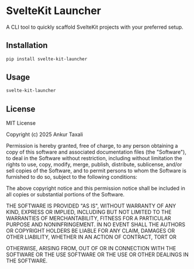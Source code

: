 # SvelteKit Launcher

A CLI tool to quickly scaffold SvelteKit projects with your preferred setup.

## Installation

```bash
pip install svelte-kit-launcher
```

## Usage

```bash
svelte-kit-launcher
```

## License

MIT License

Copyright (c) 2025 Ankur Taxali

Permission is hereby granted, free of charge, to any person obtaining a copy
of this software and associated documentation files (the "Software"), to deal
in the Software without restriction, including without limitation the rights
to use, copy, modify, merge, publish, distribute, sublicense, and/or sell
copies of the Software, and to permit persons to whom the Software is
furnished to do so, subject to the following conditions:

The above copyright notice and this permission notice shall be included in all
copies or substantial portions of the Software.

THE SOFTWARE IS PROVIDED "AS IS", WITHOUT WARRANTY OF ANY KIND, EXPRESS OR
IMPLIED, INCLUDING BUT NOT LIMITED TO THE WARRANTIES OF MERCHANTABILITY,
FITNESS FOR A PARTICULAR PURPOSE AND NONINFRINGEMENT.
IN NO EVENT SHALL THE AUTHORS OR COPYRIGHT HOLDERS BE LIABLE FOR ANY CLAIM,
DAMAGES OR OTHER LIABILITY, WHETHER IN AN ACTION OF CONTRACT, TORT OR

OTHERWISE, ARISING FROM, OUT OF OR IN CONNECTION WITH THE SOFTWARE OR THE USE SOFTWARE OR THE USE OR OTHER DEALINGS IN THE SOFTWARE.